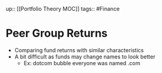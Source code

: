 up:: [[Portfolio Theory MOC]]
tags:: #Finance  
# Peer Group Returns
- Comparing fund returns with similar characteristics
- A bit difficult as funds may change names to look better
	- Ex: dotcom bubble everyone was named .com

